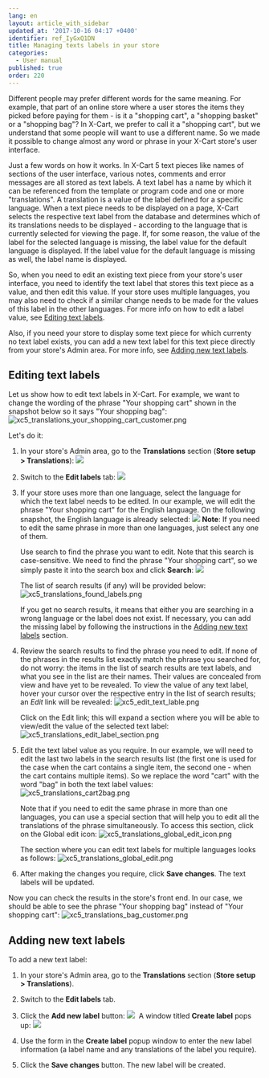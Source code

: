 ```yaml
---
lang: en
layout: article_with_sidebar
updated_at: '2017-10-16 04:17 +0400'
identifier: ref_IyGxQ1DN
title: Managing texts labels in your store
categories:
  - User manual
published: true
order: 220
---
```


Different people may prefer different words for the same meaning. For example, that part of an online store where a user stores the items they picked before paying for them - is it a "shopping cart", a "shopping basket" or a "shopping bag"? In X-Cart, we prefer to call it a "shopping cart", but we understand that some people will want to use a different name. So we made it possible to change almost any word or phrase in your X-Cart store's user interface.

Just a few words on how it works. In X-Cart 5 text pieces like names of sections of the user interface, various notes, comments and error messages are all stored as text labels. A text label has a name by which it can be referenced from the template or program code and one or more "translations". A translation is a value of the label defined for a specific language. When a text piece needs to be displayed on a page, X-Cart selects the respective text label from the database and determines which of its translations needs to be displayed - according to the language that is currently selected for viewing the page. If, for some reason, the value of the label for the selected language is missing, the label value for the default language is displayed. If the label value for the default language is missing as well, the label name is displayed.

So, when you need to edit an existing text piece from your store's user interface, you need to identify the text label that stores this text piece as a value, and then edit this value. If your store uses multiple languages, you may also need to check if a similar change needs to be made for the values of this label in the other languages. For more info on how to edit a label value, see [Editing text labels](#editing-text-labels).

Also, if you need your store to display some text piece for which currenty no text label exists, you can add a new text label for this text piece directly from your store's Admin area. For more info, see [Adding new text labels](#adding-new-text-labels).

## Editing text labels

Let us show how to edit text labels in X-Cart. For example, we want to change the wording of the phrase "Your shopping cart" shown in the snapshot below so it says "Your shopping bag":
    ![xc5_translations_your_shopping_cart_customer.png]({{site.baseurl}}/attachments/ref_IyGxQ1DN/xc5_translations_your_shopping_cart_customer.png)
  
Let's do it:

1.  In your store's Admin area, go to the **Translations** section (**Store setup > Translations**):
    ![]({{site.baseurl}}/attachments/6389836/8716739.png)
2.  Switch to the **Edit labels** tab:
    ![]({{site.baseurl}}/attachments/6389836/8716740.png)
3.  If your store uses more than one language, select the language for which the text label needs to be edited. In our example, we will edit the phrase "Your shopping cart" for the English language. On the following snapshot, the English language is already selected:
    ![]({{site.baseurl}}/attachments/6389836/8716741.png)
    **Note**: If you need to edit the same phrase in more than one languages, just select any one of them.

    Use search to find the phrase you want to edit. Note that this search is case-sensitive. We need to find the phrase "Your shopping cart", so we simply paste it into the search box and click **Search**:
    ![]({{site.baseurl}}/attachments/6389836/8716742.png)
    
    The list of search results (if any) will be provided below:
    ![xc5_translations_found_labels.png]({{site.baseurl}}/attachments/ref_IyGxQ1DN/xc5_translations_found_labels.png)

    If you get no search results, it means that either you are searching in a wrong language or the label does not exist. If necessary, you can add the missing label by following the instructions in the [Adding new text labels](#adding-new-text-labels) section.

4.  Review the search results to find the phrase you need to edit. If none of the phrases in the results list exactly match the phrase you searched for, do not worry: the items in the list of search results are text labels, and what you see in the list are their names. Their values are concealed from view and have yet to be revealed. To view the value of any text label, hover your cursor over the respective entry in the list of search results; an _Edit_ link will be revealed:
    ![xc5_edit_text_lable.png]({{site.baseurl}}/attachments/ref_IyGxQ1DN/xc5_edit_text_lable.png)

    Click on the Edit link; this will expand a section where you will be able to view/edit the value of the selected text label:
    ![xc5_translations_edit_label_section.png]({{site.baseurl}}/attachments/ref_IyGxQ1DN/xc5_translations_edit_label_section.png)

5.  Edit the text label value as you require. In our example, we will need to edit the last two labels in the search results list (the first one is used for the case when the cart contains a single item, the second one - when the cart contains multiple items). So we replace the word "cart" with the word "bag" in both the text label values:
    ![xc5_translations_cart2bag.png]({{site.baseurl}}/attachments/ref_IyGxQ1DN/xc5_translations_cart2bag.png)

    Note that if you need to edit the same phrase in more than one languages, you can use a special section that will help you to edit all the translations of the phrase simultaneously. To access this section, click on the Global edit icon:
    ![xc5_translations_global_edit_icon.png]({{site.baseurl}}/attachments/ref_IyGxQ1DN/xc5_translations_global_edit_icon.png)

    The section where you can edit text labels for multiple languages looks as follows:
    ![xc5_translations_global_edit.png]({{site.baseurl}}/attachments/ref_IyGxQ1DN/xc5_translations_global_edit.png)

6.  After making the changes you require, click **Save changes**.
    The text labels will be updated. 

Now you can check the results in the store's front end. In our case, we should be able to see the phrase "Your shopping bag" instead of "Your shopping cart":
    ![xc5_translations_bag_customer.png]({{site.baseurl}}/attachments/ref_IyGxQ1DN/xc5_translations_bag_customer.png)

## Adding new text labels

To add a new text label:

1.  In your store's Admin area, go to the **Translations** section (**Store setup > Translations**).
2.  Switch to the **Edit labels** tab.
3.  Click the **Add new label** button:
    ![]({{site.baseurl}}/attachments/6389836/8719095.png)
     A window titled **Create label** pops up:
    ![]({{site.baseurl}}/attachments/6389836/8719096.png)
4.  Use the form in the **Create label** popup window to enter the new label information (a label name and any translations of the label you require).

5.  Click the **Save changes** button. The new label will be created.
